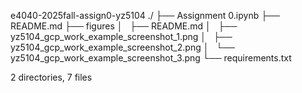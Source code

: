 e4040-2025fall-assign0-yz5104
./
├── Assignment 0.ipynb
├── README.md
├── figures
│   ├── README.md
│   ├── yz5104_gcp_work_example_screenshot_1.png
│   ├── yz5104_gcp_work_example_screenshot_2.png
│   └── yz5104_gcp_work_example_screenshot_3.png
└── requirements.txt

2 directories, 7 files
